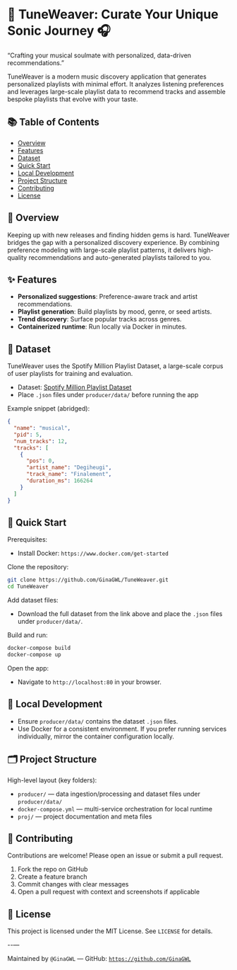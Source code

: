 # 🎵 TuneWeaver: Curate Your Unique Sonic Journey 🎧

“Crafting your musical soulmate with personalized, data-driven recommendations.”

TuneWeaver is a modern music discovery application that generates personalized playlists with minimal effort. It analyzes listening preferences and leverages large-scale playlist data to recommend tracks and assemble bespoke playlists that evolve with your taste.

## 📚 Table of Contents

- [Overview](#-overview)
- [Features](#-features)
- [Dataset](#-dataset)
- [Quick Start](#-quick-start)
- [Local Development](#-local-development)
- [Project Structure](#-project-structure)
- [Contributing](#-contributing)
- [License](#-license)

## 🚀 Overview

Keeping up with new releases and finding hidden gems is hard. TuneWeaver bridges the gap with a personalized discovery experience. By combining preference modeling with large-scale playlist patterns, it delivers high-quality recommendations and auto-generated playlists tailored to you.

## ✨ Features

- **Personalized suggestions**: Preference-aware track and artist recommendations.
- **Playlist generation**: Build playlists by mood, genre, or seed artists.
- **Trend discovery**: Surface popular tracks across genres.
- **Containerized runtime**: Run locally via Docker in minutes.

## 📂 Dataset

TuneWeaver uses the Spotify Million Playlist Dataset, a large-scale corpus of user playlists for training and evaluation.

- Dataset: [Spotify Million Playlist Dataset](https://www.aicrowd.com/challenges/spotify-million-playlist-dataset-challenge)
- Place `.json` files under `producer/data/` before running the app

Example snippet (abridged):

```json
{
  "name": "musical",
  "pid": 5,
  "num_tracks": 12,
  "tracks": [
    {
      "pos": 0,
      "artist_name": "Degiheugi",
      "track_name": "Finalement",
      "duration_ms": 166264
    }
  ]
}
```

## 🧪 Quick Start

Prerequisites:

- Install Docker: `https://www.docker.com/get-started`

Clone the repository:

```bash
git clone https://github.com/GinaGWL/TuneWeaver.git
cd TuneWeaver
```

Add dataset files:

- Download the full dataset from the link above and place the `.json` files under `producer/data/`.

Build and run:

```bash
docker-compose build
docker-compose up
```

Open the app:

- Navigate to `http://localhost:80` in your browser.

## 🔧 Local Development

- Ensure `producer/data/` contains the dataset `.json` files.
- Use Docker for a consistent environment. If you prefer running services individually, mirror the container configuration locally.

## 🗂 Project Structure

High-level layout (key folders):

- `producer/` — data ingestion/processing and dataset files under `producer/data/`
- `docker-compose.yml` — multi-service orchestration for local runtime
- `proj/` — project documentation and meta files

## 🤝 Contributing

Contributions are welcome! Please open an issue or submit a pull request.

1. Fork the repo on GitHub
2. Create a feature branch
3. Commit changes with clear messages
4. Open a pull request with context and screenshots if applicable

## 📄 License

This project is licensed under the MIT License. See `LICENSE` for details.

--—

Maintained by `@GinaGWL` — GitHub: [`https://github.com/GinaGWL`](https://github.com/GinaGWL)
